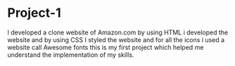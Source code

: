 # Project-1
I developed a clone website of Amazon.com by using HTML i developed the website and by using CSS I styled the website and for all the icons i used a website call Awesome fonts this is my first project which helped me understand the implementation of my skills.
